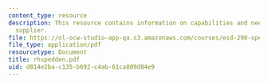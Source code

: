 ```yaml
---
content_type: resource
description: This resource contains information on capabilities and needs of a packaging
  supplier.
file: https://ol-ocw-studio-app-qa.s3.amazonaws.com/courses/esd-290-special-topics-in-supply-chain-management-spring-2005/d814e2bac135b692c4ab61ca809d84e9_rhspedden.pdf
file_type: application/pdf
resourcetype: Document
title: rhspedden.pdf
uid: d814e2ba-c135-b692-c4ab-61ca809d84e9
---
```

